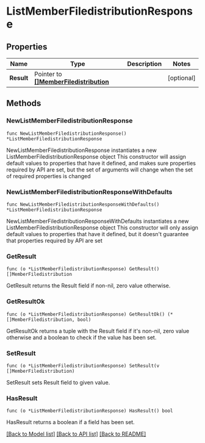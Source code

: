 # ListMemberFiledistributionResponse

## Properties

Name | Type | Description | Notes
------------ | ------------- | ------------- | -------------
**Result** | Pointer to [**[]MemberFiledistribution**](MemberFiledistribution.md) |  | [optional] 

## Methods

### NewListMemberFiledistributionResponse

`func NewListMemberFiledistributionResponse() *ListMemberFiledistributionResponse`

NewListMemberFiledistributionResponse instantiates a new ListMemberFiledistributionResponse object
This constructor will assign default values to properties that have it defined,
and makes sure properties required by API are set, but the set of arguments
will change when the set of required properties is changed

### NewListMemberFiledistributionResponseWithDefaults

`func NewListMemberFiledistributionResponseWithDefaults() *ListMemberFiledistributionResponse`

NewListMemberFiledistributionResponseWithDefaults instantiates a new ListMemberFiledistributionResponse object
This constructor will only assign default values to properties that have it defined,
but it doesn't guarantee that properties required by API are set

### GetResult

`func (o *ListMemberFiledistributionResponse) GetResult() []MemberFiledistribution`

GetResult returns the Result field if non-nil, zero value otherwise.

### GetResultOk

`func (o *ListMemberFiledistributionResponse) GetResultOk() (*[]MemberFiledistribution, bool)`

GetResultOk returns a tuple with the Result field if it's non-nil, zero value otherwise
and a boolean to check if the value has been set.

### SetResult

`func (o *ListMemberFiledistributionResponse) SetResult(v []MemberFiledistribution)`

SetResult sets Result field to given value.

### HasResult

`func (o *ListMemberFiledistributionResponse) HasResult() bool`

HasResult returns a boolean if a field has been set.


[[Back to Model list]](../README.md#documentation-for-models) [[Back to API list]](../README.md#documentation-for-api-endpoints) [[Back to README]](../README.md)


